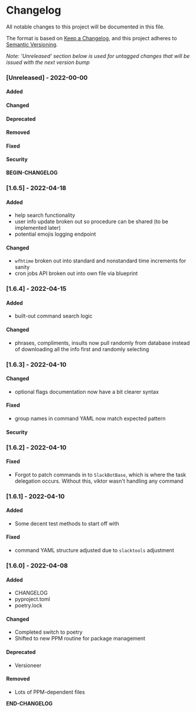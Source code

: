 # Changelog

All notable changes to this project will be documented in this file. 

The format is based on [Keep a Changelog](https://keepachangelog.com/en/1.0.0/), and this project adheres to [Semantic Versioning](https://semver.org/spec/v2.0.0.html).

_Note: 'Unreleased' section below is used for untagged changes that will be issued with the next version bump_

### [Unreleased] - 2022-00-00 
#### Added
#### Changed
#### Deprecated
#### Removed
#### Fixed
#### Security
__BEGIN-CHANGELOG__
 
### [1.6.5] - 2022-04-18
#### Added
 - help search functionality
 - user info update broken out so procedure can be shared (to be implemented later)
 - potential emojis logging endpoint
#### Changed
 - `wfhtime` broken out into standard and nonstandard time increments for sanity
 - cron jobs API broken out into own file via blueprint
 
### [1.6.4] - 2022-04-15
#### Added
 - built-out command search logic 
#### Changed
 - phrases, compliments, insults now pull randomly from database instead of downloading all the info first and randomly selecting
 
### [1.6.3] - 2022-04-10
#### Changed
 - optional flags documentation now have a bit clearer syntax 
#### Fixed
 - group names in command YAML now match expected pattern
#### Security
 
### [1.6.2] - 2022-04-10
#### Fixed
 - Forgot to patch commands in to `SlackBotBase`, which is where the task delegation occurs. Without this, viktor wasn't handling any command
 
### [1.6.1] - 2022-04-10
#### Added
 - Some decent test methods to start off with
#### Fixed
 - command YAML structure adjusted due to `slacktools` adjustment
 
### [1.6.0] - 2022-04-08
#### Added
 - CHANGELOG
 - pyproject.toml
 - poetry.lock
#### Changed
 - Completed switch to poetry
 - Shifted to new PPM routine for package management
#### Deprecated
 - Versioneer
#### Removed
 - Lots of PPM-dependent files

__END-CHANGELOG__